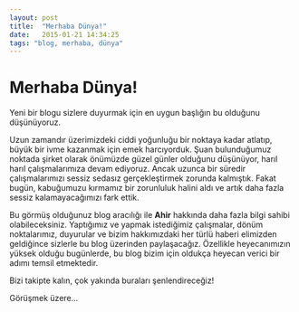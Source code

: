 ```yaml
---
layout: post
title:  "Merhaba Dünya!"
date:   2015-01-21 14:34:25
tags: "blog, merhaba, dünya"
---
```


# Merhaba Dünya!

Yeni bir blogu sizlere duyurmak için en uygun başlığın bu olduğunu düşünüyoruz. 

Uzun zamandır üzerimizdeki ciddi yoğunluğu bir noktaya kadar atlatıp, büyük bir ivme kazanmak için emek harcıyorduk. Şuan bulunduğumuz noktada şirket olarak önümüzde güzel günler olduğunu düşünüyor, harıl harıl çalışmalarımıza devam ediyoruz. Ancak uzunca bir süredir çalışmalarımızı sessiz sedasız gerçekleştirmek zorunda kalmıştık. Fakat bugün, kabuğumuzu kırmamız bir zorunluluk halini aldı ve artık daha fazla sessiz kalamayacağımızı fark ettik.

Bu görmüş olduğunuz blog aracılığı ile **Ahir** hakkında daha fazla bilgi sahibi olabileceksiniz. Yaptığımız ve yapmak istediğimiz çalışmalar, dönüm noktalarımız, duyurular ve bizim hakkımızdaki her türlü haberi elimizden geldiğince sizlerle bu blog üzerinden paylaşacağız. Özellikle heyecanımızın yüksek olduğu bugünlerde, bu blog bizim için oldukça heyecan verici bir adımı temsil etmektedir.

Bizi takipte kalın, çok yakında buraları şenlendireceğiz!

Görüşmek üzere...


